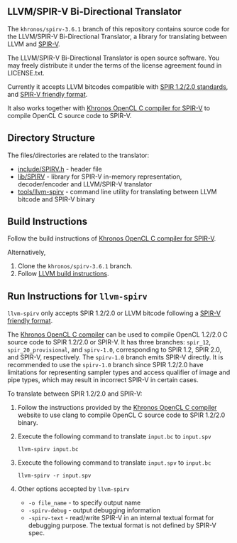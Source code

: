 LLVM/SPIR-V Bi-Directional Translator
-------------------------------------

The `khronos/spirv-3.6.1` branch of this repository contains source code for the LLVM/SPIR-V Bi-Directional Translator, a library for translating between LLVM and [SPIR-V](https://www.khronos.org/registry/spir-v/).

The LLVM/SPIR-V Bi-Directional Translator is open source software. You may freely distribute it under the terms of the license agreement found in LICENSE.txt.

Currently it accepts LLVM bitcodes compatible with [SPIR 1.2/2.0 standards](https://www.khronos.org/registry/spir/), and [SPIR-V friendly format](https://github.com/KhronosGroup/SPIRV-LLVM/blob/khronos/spirv-3.6.1/docs/SPIRVRepresentationInLLVM.rst).

It also works together with [Khronos OpenCL C compiler for SPIR-V](https://github.com/KhronosGroup/SPIR/tree/spirv-1.0) to compile OpenCL C source code to SPIR-V.

Directory Structure
-------------------

The files/directories are related to the translator:

* [include/SPIRV.h](https://github.com/KhronosGroup/SPIRV-LLVM/blob/khronos/spirv-3.6.1/include/SPIRV.h) - header file
* [lib/SPIRV](https://github.com/KhronosGroup/SPIRV-LLVM/tree/khronos/spirv-3.6.1/lib/SPIRV) - library for SPIR-V in-memory representation, decoder/encoder and LLVM/SPIR-V translator
* [tools/llvm-spirv](https://github.com/KhronosGroup/SPIRV-LLVM/tree/khronos/spirv-3.6.1/tools/llvm-spirv) - command line utility for translating between LLVM bitcode and SPIR-V binary

Build Instructions
------------------

Follow the build instructions of [Khronos OpenCL C compiler for SPIR-V](https://github.com/KhronosGroup/SPIR/tree/spirv-1.0).

Alternatively,

1.  Clone the `khronos/spirv-3.6.1` branch.
2.  Follow [LLVM build instructions](http://llvm.org/docs/GettingStarted.html).

Run Instructions for `llvm-spirv`
----------------

`llvm-spirv` only accepts SPIR 1.2/2.0 or LLVM bitcode following a [SPIR-V friendly format](https://github.com/KhronosGroup/SPIRV-LLVM/blob/khronos/spirv-3.6.1/docs/SPIRVRepresentationInLLVM.rst).

The [Khronos OpenCL C compiler](https://github.com/KhronosGroup/SPIR) can be used to compile OpenCL 1.2/2.0 C source code to SPIR 1.2/2.0 or SPIR-V. It has three branches: `spir_12`, `spir_20_provisional`, and `spirv-1.0`, corresponding to SPIR 1.2, SPIR 2.0, and SPIR-V, respectively. The `spirv-1.0` branch emits SPIR-V directly. It is recommended to use the `spirv-1.0` branch since SPIR 1.2/2.0 have limitations for representing sampler types and access qualifier of image and pipe types, which may result in incorrect SPIR-V in certain cases.

To translate between SPIR 1.2/2.0 and SPIR-V:

1. Follow the instructions provided by the [Khronos OpenCL C compiler](https://github.com/KhronosGroup/SPIR) website to use clang to compile OpenCL C source code to SPIR 1.2/2.0 binary.

2. Execute the following command to translate `input.bc` to `input.spv`
    ```
    llvm-spirv input.bc
    ```

3. Execute the following command to translate `input.spv` to `input.bc`
    ```
    llvm-spirv -r input.spv
    ```

4. Other options accepted by `llvm-spirv`

    * `-o file_name` - to specify output name
    * `-spirv-debug` - output debugging information
    * `-spirv-text` - read/write SPIR-V in an internal textual format for debugging purpose. The textual format is not defined by SPIR-V spec.
